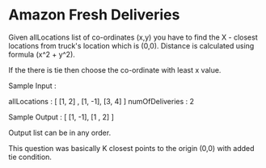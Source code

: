 # Amazon Fresh Deliveries

Given allLocations list of co-ordinates (x,y) you have to find the X - closest locations from truck's location which is (0,0). Distance is calculated using formula (x^2 + y^2).

If the there is tie then choose the co-ordinate with least x value.

Sample Input :

allLocations : [ [1, 2] , [1, -1], [3, 4] ]
numOfDeliveries : 2

Sample Output :
[ [1, -1], [1 , 2] ]

Output list can be in any order.

This question was basically K closest points to the origin (0,0) with added tie condition.